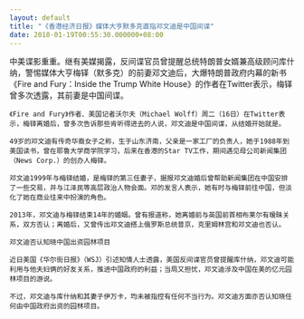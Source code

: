```yaml
---
layout: default
title: "《香港经济日报》媒体大亨默多克直指邓文迪是中国间谍"
date: 2018-01-19T00:55:30.000000+08:00
---
```


中美谍影重重。继有美媒揭露，反间谍官员曾提醒总统特朗普女婿兼高级顾问库什纳，警惕媒体大亨梅铎（默多克）的前妻邓文迪后，大爆特朗普政府内幕的新书《Fire and Fury：Inside the Trump White House》的作者在Twitter表示，梅铎曾多次透露，其前妻是中国间谍。

    《Fire and Fury》作者、美国记者沃尔夫（Michael Wolff）周二（16日）在Twitter表示，梅铎离婚后，曾多次告诉那些肯听得进去的人说，邓文迪是中国间谍，从结婚开始就是。

    49岁的邓文迪有传奇华裔女子之称，生于山东济南，父亲是一家工厂的负责人，她于1988年到美国读书，曾在耶鲁大学商学院学习，后来在香港的Star TV工作，期间遇见母公司新闻集团（News Corp.）的创办人梅铎。

    邓文迪1999年与梅铎结婚，是梅铎的第三任妻子，据报邓文迪婚后曾帮助新闻集团在中国安排了一些交易，并与江泽民等高层政治人物会面。邓的发言人表示，她有时与梅铎前往中国，但淡化了她在商业往来中扮演的角色。

    2013年，邓文迪与梅铎结束14年的婚姻。曾有报道称，她离婚前与英国前首相布莱尔有暧昧关系，双方否认；离婚后，又曾传出邓文迪搭上俄罗斯总统普京，克里姆林宫和邓文迪也否认。

    邓文迪否认知晓中国出资园林项目

    近日美国《华尔街日报》（WSJ）引述知情人士透露，美国反间谍官员曾提醒库什纳，邓文迪可能利用与他夫妇俩的好友关系，推进中国政府的利益；当局又担忧，邓文迪涉及中国在美的亿元园林项目的游说。

    不过，邓文迪与库什纳和其妻子伊万卡，均未被指控有任何不当行为。邓文迪方面亦否认知晓任何由中国政府出资的园林项目。

